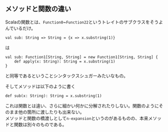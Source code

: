 ## メソッドと関数の違い
Scalaの関数とは、`Function0`~`Function22`というトレイトのサブクラスをそうよんでいるだけ。
```
val sub: String => String = {x => x.substring(1)}
```
は
```
val sub: Function1[String, String] = new Function1[String, String] {
    def apply(x: String): String = x.substring(1)
}
```
と同等であるということシンタックスシュガーみたいなもの。

そしてメソッドは以下のように書く
```
def sub(x: String): String = x.substring(1)
```
これは関数とは違い、さらに細かい何かに分解されたりしない。関数のようにそのまま他の箇所に渡したりも出来ない。  
メソッドと関数の橋渡しとして`n-expansion`というのがあるものの、本来メソッドと関数は別々のものである。
